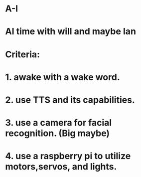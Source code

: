# A-I
# AI time with will and maybe Ian

# Criteria: 
# 1. awake with a wake word.
# 2. use TTS and its capabilities.
# 3. use a camera for facial recognition. (Big maybe)
# 4. use a raspberry pi to utilize motors,servos, and lights. 
